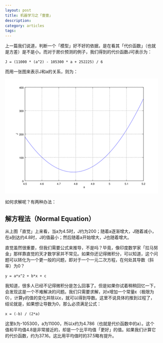 ```yaml
---
layout: post
title: 机器学习之「壹壹」 
description: 
category: articles
tags: 
---
```


上一篇我们说道，判断一个「模型」好不好的依据，是在看其「代价函数」（也就是方差）是不是小。而对于房价预测的例子，我们得到的代价函数J可表示为：

`J = (11000 * (a^2) - 105300 * a + 252225) / 6`

而用一张图来表示J和a的关系，则为：

![J.png](/images/ml_j2.png)

如何求解呢？有两种办法：

## 解方程法（Normal Equation）
从上图「直觉」上来看，当a为4.5时，J约为200；随着a逐渐增大，J随着减小，在a到达约4.8时，J的值最小；然后随着a开始增大，J也随着增大。

直觉虽然很重要，但我们需要公式来推导，不是吗？毕竟，像印度数学家「拉马努金」那样靠直觉的天才数学家并不常见。如果你还记得微积分，可以知道，这个问题可以转化为一个更一般的问题，即对于一个一元二次方程，在何处其导数（斜率）为0？

`y = a*x^2 + b*x + c`

我知道，很多人已经不记得微积分是怎么回事了。但是如果你试着稍稍回忆一下，会发现这是一个不难解决的问题。我们只需要求解，对x增加一个常量ε（极限为0），计算y的值的变化并除以ε，就可以得到导数。这里不说具体的推到过程了，结论就是，如果想让导数为0，那么必须满足公式：

`x = (-b) / (2*a)`

这里b为-105300，a为11000，所以x约为4.786（也就是代价函数中的a）。这个值和平均值4.8是非常接近的，却是一个比平均值「更好」的值。如果我们计算它的代价函数，约为37.16。这比用平均值时的37.5略有提升。